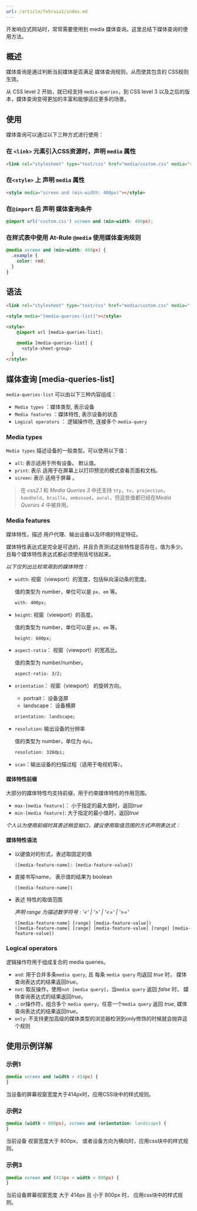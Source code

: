 ```yaml
---
url: /article/fe5ruia1/index.md
---
```

开发响应式网站时，常常需要使用到 media 媒体查询。这里总结下媒体查询的使用方法。

## 概述

媒体查询是通过判断当前媒体是否满足 媒体查询规则，从而使其包含的 CSS规则生效。

从 CSS level 2 开始，就已经支持 `media-queries`，到 CSS level 3 以及之后的版本，媒体查询变得更加的丰富和能够适应更多的场景。

## 使用

媒体查询可以通过以下三种方式进行使用：

### 在 `<link>` 元素引入CSS资源时，声明 `media` 属性

```html
<link rel="stylesheet" type="text/css" href="media/custom.css" media="screen and (min-width: 400px)" />
```

### 在`<style>` 上 声明 `media` 属性

```html
<style media="screen and (min-width: 400px)"></style>
```

### 在`@import` 后 声明 媒体查询条件

```css
@import url('custom.css') screen and (min-width: 400px);
```

### 在样式表中使用 At-Rule `@media` 使用媒体查询规则

```css
@media screen and (min-width: 400px) {
  .example {
    color: red;
  }
}
```

## 语法

```html
<link rel="stylesheet" type="text/css" href="media/custom.css" media="[media-queries-list]" />

<style media="[media-queries-list]"></style>

<style>
    @import url [media-queries-list];

    @media [media-queries-list] {
      <style-sheet-group>
  }
</style>
```

## 媒体查询 \[media-queries-list]

`media-queries-list` 可以由以下三种内容组成：

* `Media types` ：媒体类型, 表示设备
* `Media features` ：媒体特性, 表示设备的状态
* `Logical operators` ： 逻辑操作符, 连接多个 `media-query`

### Media types

`Media types` 描述设备的一般类型。可以使用以下值：

* `all`: 表示适用于所有设备。 默认值。
* `print`: 表示 适用于在屏幕上以打印预览的模式查看页面和文档。
* `screen`: 表示 适用于屏幕 。

> 在 *css2.1* 和 *Media Queries 3* 中还支持 `tty`，`tv`，`projection`，`handheld`，`braille`，`embossed`，`aural`，但这些值都已经在*Media Queries 4* 中被弃用。

### Media features

媒体特性，描述 用户代理、输出设备以及环境的特定特征。

媒体特性表达式是完全是可选的，并且负责测试这些特性是否存在，值为多少。 且每个媒体特性表达式都必须使用括号括起来。

*以下仅列出比较常用到的媒体特性：*

* `width`: 视窗（viewport）的宽度，包括纵向滚动条的宽度。

  值的类型为 number，单位可以是 `px`、`em` 等。

  ```css
  with: 400px;
  ```

* `height`: 视窗（viewport）的高度。

  值的类型为 number，单位可以是 `px`、`em` 等。

  ```css
  height: 600px;
  ```

* `aspect-ratio`： 视窗（viewport）的宽高比。

  值的类型为 number/number。

  ```css
  aspect-ratio: 3/2;
  ```

* `orientation`： 视窗（viewport） 的旋转方向。

  * portrait： 设备竖屏
  * landscape： 设备横屏

  ```css
  orientation: landscape;
  ```

* `resolution`: 输出设备的分辨率

  值的类型为 number，单位为 `dpi`。

  ```css
  resolution: 320dpi;
  ```

* `scan`：输出设备的扫描过程（适用于电视机等）。

#### 媒体特性前缀

大部分的媒体特性均支持前缀，用于约束媒体特性的作用范围。

* `max-[media feature]`： 小于指定的最大值时，返回*true*
* `min-[media feature]`: 大于指定的最小值时，返回*true*

*个人认为使用前缀时其表述稍显拗口，建议使用取值范围的方式声明表达式：*

#### 媒体特性语法

* 以键值对的形式，表述取固定的值

  ```
  ([media-feature-name]: [media-feature-value])
  ```

* 直接书写name， 表示值的结果为 boolean

  ```
  ([media-feature-name])
  ```

* 表述 特性的取值范围

  *声明 range 为描述数学符号 : '<' | '>' | '<=' | '>='*

  ```
  ([media-feature-name] [range] [media-feature-value])
  ([media-feature-name] [range] [media-feature-value] [range] [media-feature-value])
  ```

### Logical operators

逻辑操作符用于组成复合的 media queries。

* `and`: 用于合并多条`media query`, 且 每条 `media query` 均返回 *true* 时，
  媒体查询表达式的结果返回*true*。
* `not`: 取反操作，使用`not [media query]`，当`media query` 返回 *false* 时，
  媒体查询表达式的结果返回*true*。
* `,`: or操作符，组合多个 `media query`，任意一个`media query` 返回 *true*,
  媒体查询表达式的结果返回*true*。
* `only`: 不支持更加高级的媒体类型的浏览器检测到only修饰的时候就会抛弃这个规则

## 使用示例详解

### 示例1

```css
@media screen and (width > 414px) {
}
```

当设备的屏幕视窗宽度大于414px时，应用CSS块中的样式规则。

### 示例2

```css
@media (width > 800px), screen and (orientation: landscape) {
}
```

当前设备 视窗宽度大于 800px， 或者设备方向为横向时，应用css块中的样式规则。

### 示例3

```css
@media screen and (414px < width < 800px) {
}
```

当前设备屏幕视窗宽度 大于 414px 且 小于 800px 时， 应用css块中的样式规则。
